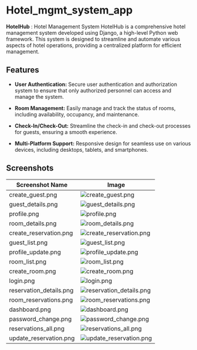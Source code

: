 # Hotel_mgmt_system_app
**HotelHub** :  Hotel Management System
HotelHub is a comprehensive hotel management system developed using Django, a high-level Python web framework. This system is designed to streamline and automate various aspects of hotel operations, providing a centralized platform for efficient management.

## Features

- **User Authentication:** Secure user authentication and authorization system to ensure that only authorized personnel can access and manage the system.

- **Room Management:** Easily manage and track the status of rooms, including availability, occupancy, and maintenance.

- **Check-In/Check-Out:** Streamline the check-in and check-out processes for guests, ensuring a smooth experience.

- **Multi-Platform Support:** Responsive design for seamless use on various devices, including desktops, tablets, and smartphones.

 ## Screenshots

| Screenshot Name          | Image |
|--------------------------|-------|
| create_guest.png         | ![create_guest.png](screenshots/create_guest.png) |
| guest_details.png        | ![guest_details.png](screenshots/guest_details.png) |
| profile.png              | ![profile.png](screenshots/profile.png) |
| room_details.png         | ![room_details.png](screenshots/room_details.png) |
| create_reservation.png   | ![create_reservation.png](screenshots/create_reservation.png) |
| guest_list.png           | ![guest_list.png](screenshots/guest_list.png) |
| profile_update.png       | ![profile_update.png](screenshots/profile_update.png) |
| room_list.png            | ![room_list.png](screenshots/room_list.png) |
| create_room.png          | ![create_room.png](screenshots/create_room.png) |
| login.png                | ![login.png](screenshots/login.png) |
| reservation_details.png  | ![reservation_details.png](screenshots/reservation_details.png) |
| room_reservations.png    | ![room_reservations.png](screenshots/room_reservations.png) |
| dashboard.png            | ![dashboard.png](screenshots/dashboard.png) |
| password_change.png      | ![password_change.png](screenshots/password_change.png) |
| reservations_all.png     | ![reservations_all.png](screenshots/reservations_all.png) |
| update_reservation.png   | ![update_reservation.png](screenshots/update_reservation.png) |
